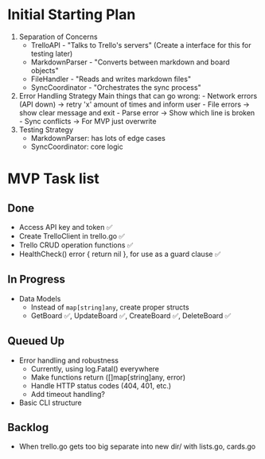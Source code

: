 # Initial Starting Plan

1. Separation of Concerns
    - TrelloAPI - "Talks to Trello's servers" (Create a interface for this for testing later)
    - MarkdownParser - "Converts between markdown and board objects"  
    - FileHandler - "Reads and writes markdown files"
    - SyncCoordinator - "Orchestrates the sync process"
2. Error Handling Strategy
    Main things that can go wrong:
        - Network errors (API down) → retry 'x' amount of times and inform user
        - File errors → show clear message and exit
        - Parse error → Show which line is broken
        - Sync conflicts → For MVP just overwrite
3. Testing Strategy
    - MarkdownParser: has lots of edge cases 
    - SyncCoordinator: core logic

# MVP Task list

## Done
- Access API key and token ✅
- Create TrelloClient in trello.go ✅
- Trello CRUD operation functions ✅
- HealthCheck() error { return nil }, for use as a guard clause ✅

## In Progress
- Data Models
    - Instead of `map[string]any`, create proper structs
    - GetBoard ✅, UpdateBoard ✅, CreateBoard ✅, DeleteBoard ✅

## Queued Up
- Error handling and robustness
    - Currently, using log.Fatal() everywhere
    - Make functions return ([]map[string]any, error)
    - Handle HTTP status codes (404, 401, etc.)
    - Add timeout handling?
- Basic CLI structure

## Backlog
- When trello.go gets too big separate into new dir/ with lists.go, cards.go
